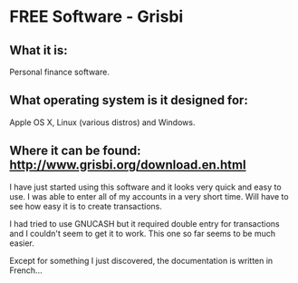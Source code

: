 # FREE Software - Grisbi

## What it is: 
Personal finance software.

## What operating system is it designed for: 
Apple OS X, Linux (various distros) and Windows.

## Where it can be found: http://www.grisbi.org/download.en.html

I have just started using this software and it looks very quick and easy to use.  I was able to enter all of my accounts in a very short time.  Will have to see how easy it is to create transactions.

I had tried to use GNUCASH but it required double entry for transactions and I couldn't seem to get it to work.  This one so far seems to be much easier.  

Except for something I just discovered, the documentation is written in French...

